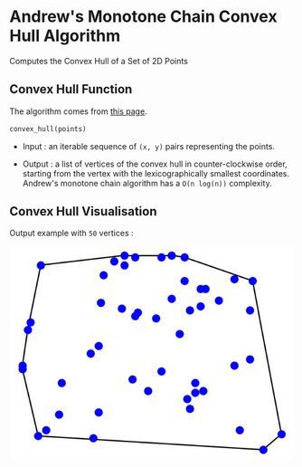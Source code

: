 # Andrew's Monotone Chain Convex Hull Algorithm

Computes the Convex Hull of a Set of 2D Points

## Convex Hull Function

The algorithm comes from [this page](https://en.wikibooks.org/wiki/Algorithm_Implementation/Geometry/Convex_hull/Monotone_chain#Python).

```Python
convex_hull(points)
```

* Input : an iterable sequence of ```(x, y)``` pairs representing the points.

* Output : a list of vertices of the convex hull in counter-clockwise order,
starting from the vertex with the lexicographically smallest coordinates.
Andrew's monotone chain algorithm has a ```O(n log(n))``` complexity.

## Convex Hull Visualisation

Output example with ```50``` vertices :

![convex hull example](convex-hull-example.png)
